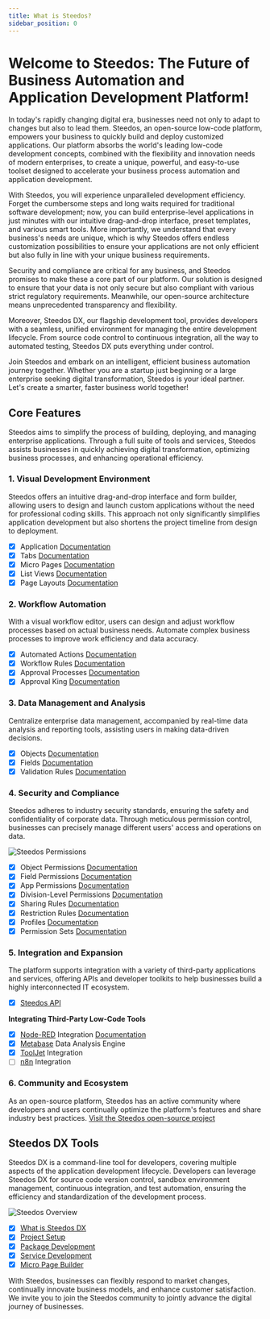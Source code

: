 ```yaml
---
title: What is Steedos?
sidebar_position: 0
---
```


# Welcome to Steedos: The Future of Business Automation and Application Development Platform!

In today's rapidly changing digital era, businesses need not only to adapt to changes but also to lead them. Steedos, an open-source low-code platform, empowers your business to quickly build and deploy customized applications. Our platform absorbs the world's leading low-code development concepts, combined with the flexibility and innovation needs of modern enterprises, to create a unique, powerful, and easy-to-use toolset designed to accelerate your business process automation and application development.

With Steedos, you will experience unparalleled development efficiency. Forget the cumbersome steps and long waits required for traditional software development; now, you can build enterprise-level applications in just minutes with our intuitive drag-and-drop interface, preset templates, and various smart tools. More importantly, we understand that every business's needs are unique, which is why Steedos offers endless customization possibilities to ensure your applications are not only efficient but also fully in line with your unique business requirements.

Security and compliance are critical for any business, and Steedos promises to make these a core part of our platform. Our solution is designed to ensure that your data is not only secure but also compliant with various strict regulatory requirements. Meanwhile, our open-source architecture means unprecedented transparency and flexibility.

Moreover, Steedos DX, our flagship development tool, provides developers with a seamless, unified environment for managing the entire development lifecycle. From source code control to continuous integration, all the way to automated testing, Steedos DX puts everything under control.

Join Steedos and embark on an intelligent, efficient business automation journey together. Whether you are a startup just beginning or a large enterprise seeking digital transformation, Steedos is your ideal partner. Let's create a smarter, faster business world together!

## Core Features

Steedos aims to simplify the process of building, deploying, and managing enterprise applications. Through a full suite of tools and services, Steedos assists businesses in quickly achieving digital transformation, optimizing business processes, and enhancing operational efficiency.

### 1. Visual Development Environment

Steedos offers an intuitive drag-and-drop interface and form builder, allowing users to design and launch custom applications without the need for professional coding skills. This approach not only significantly simplifies application development but also shortens the project timeline from design to deployment.

  - [x] Application [Documentation](./no-code/application/app)
  - [x] Tabs [Documentation](./no-code/application/tab)
  - [x] Micro Pages [Documentation](./no-code/application/pages)
  - [x] List Views [Documentation](./no-code/customize/listview/)
  - [x] Page Layouts [Documentation](./no-code/customize/page-layout)

### 2. Workflow Automation

With a visual workflow editor, users can design and adjust workflow processes based on actual business needs. Automate complex business processes to improve work efficiency and data accuracy.

  - [x] Automated Actions [Documentation](./automation/automated-actions)
  - [x] Workflow Rules [Documentation](./automation/workflow-rules)
  - [x] Approval Processes [Documentation](./automation/approval-process)
  - [x] Approval King [Documentation](./automation/approval-king/)

### 3. Data Management and Analysis

Centralize enterprise data management, accompanied by real-time data analysis and reporting tools, assisting users in making data-driven decisions.

  - [x] Objects [Documentation](./no-code/customize/object)
  - [x] Fields [Documentation](./no-code/customize/fields/)
  - [x] Validation Rules [Documentation](./no-code/customize/validation-rules)

### 4. Security and Compliance

Steedos adheres to industry security standards, ensuring the safety and confidentiality of corporate data. Through meticulous permission control, businesses can precisely manage different users' access and operations on data.

![Steedos Permissions](/diagrams/Steedos-Permissions.drawio.svg)

  - [x] Object Permissions [Documentation](./admin/permissions/object-permissions)
  - [x] Field Permissions [Documentation](./admin/permissions/field-permissions)
  - [x] App Permissions [Documentation](./admin/permissions/app-permissions)
  - [x] Division-Level Permissions [Documentation](./admin/permissions/division)
  - [x] Sharing Rules [Documentation](./admin/permissions/sharing-rules)
  - [x] Restriction Rules [Documentation](./admin/permissions/restriction-rules)
  - [x] Profiles [Documentation](./admin/permissions/profile)
  - [x] Permission Sets [Documentation](./admin/permissions/permission-set)

### 5. Integration and Expansion

The platform supports integration with a variety of third-party applications and services, offering APIs and developer toolkits to help businesses build a highly interconnected IT ecosystem.

  - [x] [Steedos API](./developer/api)

**Integrating Third-Party Low-Code Tools**

  - [x] [Node-RED](https://github.com/node-red/node-red) Integration [Documentation](./integration/node-red)
  - [x] [Metabase](https://github.com/metabase/metabase) Data Analysis Engine
  - [x] [ToolJet](https://github.com/ToolJet/ToolJet/) Integration
  - [ ] [n8n](https://github.com/n8n-io/n8n) Integration

### 6. Community and Ecosystem

As an open-source platform, Steedos has an active community where developers and users continually optimize the platform's features and share industry best practices. [Visit the Steedos open-source project](https://github.com/steedos/steedos-platform)

## Steedos DX Tools

Steedos DX is a command-line tool for developers, covering multiple aspects of the application development lifecycle. Developers can leverage Steedos DX for source code version control, sandbox environment management, continuous integration, and test automation, ensuring the efficiency and standardization of the development process.

![Steedos Overview](/img/platform/steedos-dx.png)

  - [x] [What is Steedos DX](./developer/)
  - [x] [Project Setup](./developer/setup)
  - [x] [Package Development](./developer/package/)
  - [x] [Service Development](./developer/service)
  - [x] [Micro Page Builder](./developer/amis)
  
With Steedos, businesses can flexibly respond to market changes, continually innovate business models, and enhance customer satisfaction. We invite you to join the Steedos community to jointly advance the digital journey of businesses.
